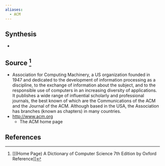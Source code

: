 ```yaml
---
aliases:
  - ACM
---
```

## Synthesis
- 
## Source [^1]
- Association for Computing Machinery, a US organization founded in 1947 and dedicated to the development of information processing as a discipline, to the exchange of information about the subject, and to the responsible use of computers in an increasing diversity of applications. It publishes a wide range of influential scholarly and professional journals, the best known of which are the Communications of the ACM and the Journal of the ACM. Although based in the USA, the Association has branches (known as chapters) in many countries.
- http://www.acm.org
	- The ACM home page
## References

[^1]: [[(Home Page) A Dictionary of Computer Science 7th Edition by Oxford Reference]]